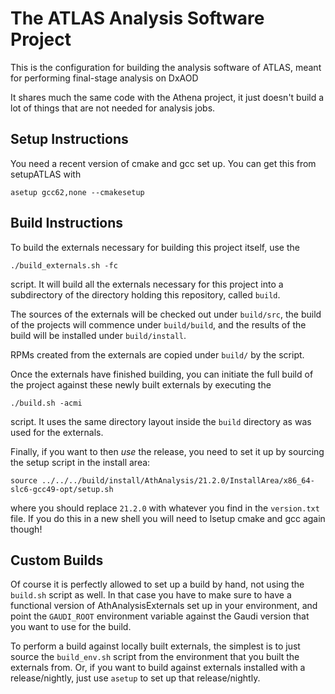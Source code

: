The ATLAS Analysis Software Project
===================================

This is the configuration for building the analysis software of ATLAS,
meant for performing final-stage analysis on DxAOD

It shares much the same code with the Athena project, it just doesn't
build a lot of things that are not needed for analysis jobs.

Setup Instructions
------------------

You need a recent version of cmake and gcc set up. You can get this from 
setupATLAS with

    asetup gcc62,none --cmakesetup

Build Instructions
------------------

To build the externals necessary for building this project itself, use the

    ./build_externals.sh -fc

script. It will build all the externals necessary for this project into a
subdirectory of the directory holding this repository, called `build`.

The sources of the externals will be checked out under `build/src`, the
build of the projects will commence under `build/build`, and the results of
the build will be installed under `build/install`.

RPMs created from the externals are copied under `build/` by the script.

Once the externals have finished building, you can initiate the full build
of the project against these newly built externals by executing the

    ./build.sh -acmi

script. It uses the same directory layout inside the `build` directory as
was used for the externals.

Finally, if you want to then *use* the release, you need to set it up by
sourcing the setup script in the install area:

    source ../../../build/install/AthAnalysis/21.2.0/InstallArea/x86_64-slc6-gcc49-opt/setup.sh

where you should replace `21.2.0` with whatever you find in the `version.txt` file.
If you do this in a new shell you will need to lsetup cmake and gcc again though!

Custom Builds
-------------

Of course it is perfectly allowed to set up a build by hand, not using the
`build.sh` script as well. In that case you have to make sure to have a
functional version of AthAnalysisExternals set up in your environment, and point
the `GAUDI_ROOT` environment variable against the Gaudi version that you
want to use for the build.

To perform a build against locally built externals, the simplest is to just
source the `build_env.sh` script from the environment that you built the
externals from. Or, if you want to build against externals installed with
a release/nightly, just use `asetup` to set up that release/nightly.
